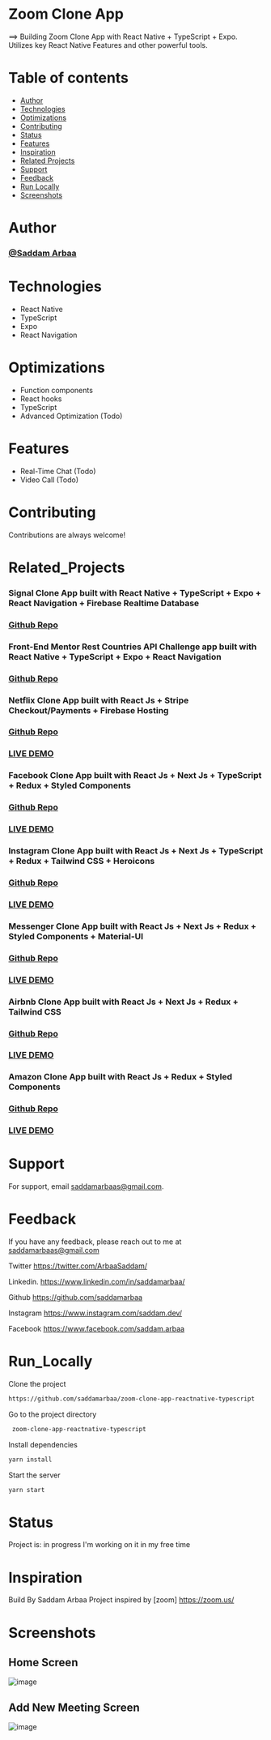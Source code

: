 # Zoom Clone App
==> Building Zoom Clone App with React Native + TypeScript + Expo. Utilizes key React Native Features and other powerful tools. 


# Table of contents

- [Author](#Author)
- [Technologies](#Technologies)
- [Optimizations](#Optimizations)
- [Contributing](#Contributing)
- [Status](#status)
- [Features](#Features)
- [Inspiration](#inspiration)
- [Related Projects](#Related_Projects)
- [Support](#Support)
- [Feedback](#Feedback)
- [Run Locally](#Run_Locally)
- [Screenshots](#Screenshots)

# Author

### <a href="https://github.com/saddamarbaa">@Saddam Arbaa</a>

# Technologies

- React Native
- TypeScript
- Expo
- React Navigation


# Optimizations
- Function components
- React hooks
- TypeScript
- Advanced Optimization (Todo)

# Features

- Real-Time Chat (Todo)
- Video Call (Todo)



# Contributing

Contributions are always welcome!

# Related_Projects

### Signal Clone App built with React Native + TypeScript + Expo + React Navigation + Firebase Realtime Database 
### <a href="https://github.com/saddamarbaa/signal-clone-app-reactnative-typescript"> Github Repo </a>

### Front-End Mentor Rest Countries API Challenge app built with React Native + TypeScript + Expo + React Navigation
### <a href="https://github.com/saddamarbaa/rest-countries-app-reactnative-typescript"> Github Repo </a>

###  Netflix Clone App built with React Js + Stripe Checkout/Payments + Firebase Hosting

###  <a href="https://github.com/saddamarbaa/netflix-clone-react"> Github Repo </a>
###  <a href="https://netflix-clone-80070.web.app/">LIVE DEMO</a> 

### Facebook Clone App built with React Js + Next Js + TypeScript + Redux + Styled Components

### <a href="https://github.com/saddamarbaa/facebook-clone-app-nex-js"> Github Repo </a>

### <a href="https://facebook-clone-app-nex-js.vercel.app/">LIVE DEMO</a>

### Instagram Clone App built with React Js + Next Js + TypeScript + Redux + Tailwind CSS + Heroicons

### <a href="https://github.com/saddamarbaa/Instagram-clone-app-nex-js"> Github Repo </a>

### <a href="https://instagram-clone-app-nex-js.vercel.app/">LIVE DEMO</a>

### Messenger Clone App built with React Js + Next Js + Redux + Styled Components + Material-UI

### <a href="https://github.com/saddamarbaa/messenger-clone-app-nex-js"> Github Repo </a>

### <a href="https://messenger-clone-app-nex-js.vercel.app/">LIVE DEMO</a>

### Airbnb Clone App built with React Js + Next Js + Redux + Tailwind CSS

### <a href="https://github.com/saddamarbaa/airbnb-clone-app-nex-js"> Github Repo </a>

### <a href="https://airbnb-clone-app-nex-js.vercel.app/">LIVE DEMO</a>

### Amazon Clone App built with React Js + Redux + Styled Components

### <a href="https://github.com/saddamarbaa/amazon-clone-app"> Github Repo </a>

### <a href="https://amazoon-clone-app.web.app/">LIVE DEMO</a>


# Support

For support, email saddamarbaas@gmail.com.

# Feedback

If you have any feedback, please reach out to me at saddamarbaas@gmail.com

Twitter
https://twitter.com/ArbaaSaddam/

Linkedin.
https://www.linkedin.com/in/saddamarbaa/

Github
https://github.com/saddamarbaa

Instagram
https://www.instagram.com/saddam.dev/

Facebook
https://www.facebook.com/saddam.arbaa

# Run_Locally

Clone the project

```bash
https://github.com/saddamarbaa/zoom-clone-app-reactnative-typescript
```

Go to the project directory

```bash
 zoom-clone-app-reactnative-typescript
```

Install dependencies

```bash
yarn install
```

Start the server

```bash
yarn start
```


# Status

Project is: in progress I'm working on it in my free time

# Inspiration

Build By Saddam Arbaa Project inspired by [zoom]  https://zoom.us/

# Screenshots

## Home Screen

![image](https://user-images.githubusercontent.com/51326421/173174825-2d7a9acf-2823-42fa-a9c1-40ef5aef78f9.png)


## Add New Meeting Screen
![image](https://user-images.githubusercontent.com/51326421/173174859-322ff86e-aa25-482b-805c-54e853c0e428.png)






